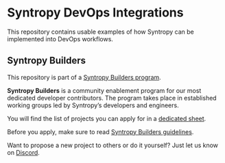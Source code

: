 # Syntropy DevOps Integrations

This repository contains usable examples of how Syntropy can be implemented into DevOps workflows. 

## Syntropy Builders

This repository is part of a [Syntropy Builders program](https://www.syntropystack.com/build).

**Syntropy Builders** is a community enablement program for our most dedicated developer contributors. The program takes place in established working groups led by Syntropy’s developers and engineers.

You will find the list of projects you can apply for in a [dedicated sheet](https://docs.google.com/spreadsheets/d/17LkBLbccGLMq5LkBDgxBohNIXTJ-AZlJI8y34AYWBVE/edit#gid=0).  

Before you apply, make sure to read [Syntropy Builders guidelines](https://www.syntropystack.com/guidelines). 

Want to propose a new project to others or do it yourself? Just let us know on [Discord](https://discord.gg/HxW6DbUeMn).
